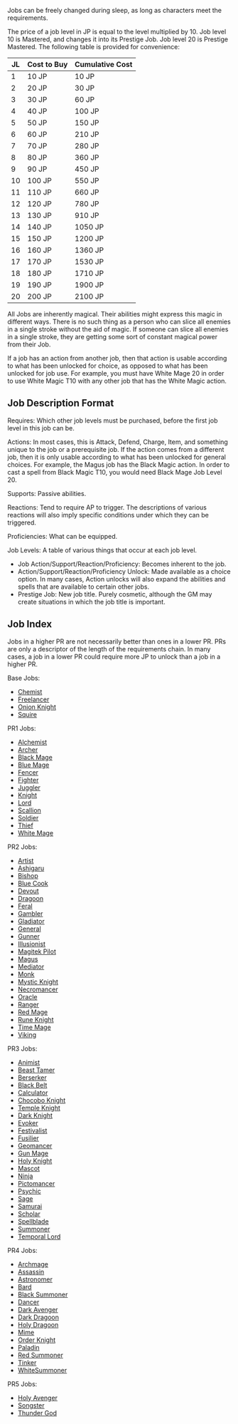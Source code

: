 Jobs can be freely changed during sleep, as long as characters meet the requirements.

The price of a job level in JP is equal to the level multiplied by 10. Job level 10 is Mastered, and changes it into its Prestige Job. Job level 20 is Prestige Mastered. The following table is provided for convenience:

| JL | Cost to Buy | Cumulative Cost |
| --- | --- | --- |
| 1 | 10 JP | 10 JP
| 2 | 20 JP | 30 JP
| 3 | 30 JP | 60 JP
| 4 | 40 JP | 100 JP
| 5 | 50 JP | 150 JP
| 6 | 60 JP | 210 JP
| 7 | 70 JP | 280 JP
| 8 | 80 JP | 360 JP
| 9 | 90 JP | 450 JP
| 10 | 100 JP | 550 JP
| 11 | 110 JP | 660 JP
| 12 | 120 JP | 780 JP
| 13 | 130 JP | 910 JP
| 14 | 140 JP | 1050 JP
| 15 | 150 JP | 1200 JP
| 16 | 160 JP | 1360 JP
| 17 | 170 JP | 1530 JP
| 18 | 180 JP | 1710 JP
| 19 | 190 JP | 1900 JP
| 20 | 200 JP | 2100 JP

All Jobs are inherently magical. Their abilities might express this magic in different ways. There is no such thing as a person who can slice all enemies in a single stroke without the aid of magic. If someone can slice all enemies in a single stroke, they are getting some sort of constant magical power from their Job.

If a job has an action from another job, then that action is usable according to what has been unlocked for choice, as opposed to what has been unlocked for job use. For example, you must have White Mage 20 in order to use White Magic T10 with any other job that has the White Magic action.

## Job Description Format

Requires: Which other job levels must be purchased, before the first job level in this job can be.

Actions: In most cases, this is Attack, Defend, Charge, Item, and something unique to the job or a prerequisite job. If the action comes from a different job, then it is only usable according to what has been unlocked for general choices. For example, the Magus job has the Black Magic action. In order to cast a spell from Black Magic T10, you would need Black Mage Job Level 20.

Supports: Passive abilities.

Reactions: Tend to require AP to trigger. The descriptions of various reactions will also imply specific conditions under which they can be triggered.

Proficiencies: What can be equipped.

Job Levels: A table of various things that occur at each job level.

- Job Action/Support/Reaction/Proficiency: Becomes inherent to the job.
- Action/Support/Reaction/Proficiency Unlock: Made available as a choice option. In many cases, Action unlocks will also expand the abilities and spells that are available to certain other jobs.
- Prestige Job: New job title. Purely cosmetic, although the GM may create situations in which the job title is important.

## Job Index

Jobs in a higher PR are not necessarily better than ones in a lower PR. PRs are only a descriptor of the length of the requirements chain. In many cases, a job in a lower PR could require more JP to unlock than a job in a higher PR.

Base Jobs:

- [Chemist](/Chemist.md)
- [Freelancer](/Freelancer.md)
- [Onion Knight](/OnionKnight.md)
- [Squire](Squire.md)

PR1 Jobs:

- [Alchemist](/Alchemist.md)
- [Archer](/Archer.md)
- [Black Mage](/BlackMage.md)
- [Blue Mage](/BlueMage.md)
- [Fencer](/Fencer.md)
- [Fighter](/Fighter.md)
- [Juggler](/Juggler.md)
- [Knight](/Knight.md)
- [Lord](/Lord.md)
- [Scallion](/Scallion.md)
- [Soldier](/Soldier.md)
- [Thief](/Thief.md)
- [White Mage](/WhiteMage.md)

PR2 Jobs:

- [Artist](/Artist.md)
- [Ashigaru](/Ashigaru.md)
- [Bishop](/Bishop.md)
- [Blue Cook](/BlueCook.md)
- [Devout](/Devout.md)
- [Dragoon](/Dragoon.md)
- [Feral](/Feral.md)
- [Gambler](/Gambler.md)
- [Gladiator](/Gladiator.md)
- [General](/General.md)
- [Gunner](/Gunner.md)
- [Illusionist](/Illusionist.md)
- [Magitek Pilot](/MagitekPilot.md)
- [Magus](/Magus.md)
- [Mediator](/Mediator.md)
- [Monk](/Monk.md)
- [Mystic Knight](/MysticKnight.md)
- [Necromancer](/Necromancer.md)
- [Oracle](/Oracle.md)
- [Ranger](/Ranger.md)
- [Red Mage](/RedMage.md)
- [Rune Knight](/RuneKnight.md)
- [Time Mage](/TimeMage.md)
- [Viking](/Viking.md)

PR3 Jobs:

- [Animist](/Animist.md)
- [Beast Tamer](/BeastTamer.md)
- [Berserker](/Berserker.md)
- [Black Belt](/BlackBelt.md)
- [Calculator](/Calculator.md)
- [Chocobo Knight](/ChocoboKnight.md)
- [Temple Knight](/TempleKnight.md)
- [Dark Knight](/DarkKnight.md)
- [Evoker](/Evoker.md)
- [Festivalist](/Festivalist.md)
- [Fusilier](/Fusilier.md)
- [Geomancer](/Geomancer.md)
- [Gun Mage](/GunMage.md)
- [Holy Knight](/HolyKnight.md)
- [Mascot](/Mascot.md)
- [Ninja](/Ninja.md)
- [Pictomancer](/Pictomancer.md)
- [Psychic](/Psychic.md)
- [Sage](/Sage.md)
- [Samurai](/Samurai.md)
- [Scholar](/Scholar.md)
- [Spellblade](/Spellblade.md)
- [Summoner](/Summoner.md)
- [Temporal Lord](/TemporalLord.md)

PR4 Jobs:

- [Archmage](/Archmage.md)
- [Assassin](/Assassin.md)
- [Astronomer](/Astronomer.md)
- [Bard](/Bard.md)
- [Black Summoner](/BlackSummoner.md)
- [Dancer](/Dancer.md)
- [Dark Avenger](/DarkAvenger.md)
- [Dark Dragoon](/DarkDragoon.md)
- [Holy Dragoon](/HolyDragoon.md)
- [Mime](/Mime.md)
- [Order Knight](/OrderKnight.md)
- [Paladin](/Paladin.md)
- [Red Summoner](/RedSummoner.md)
- [Tinker](/Tinker.md)
- [WhiteSummoner](/WhiteSummoner.md)

PR5 Jobs:

- [Holy Avenger](/HolyAvenger.md)
- [Songster](/Songster.md)
- [Thunder God](/ThunderGod.md)
